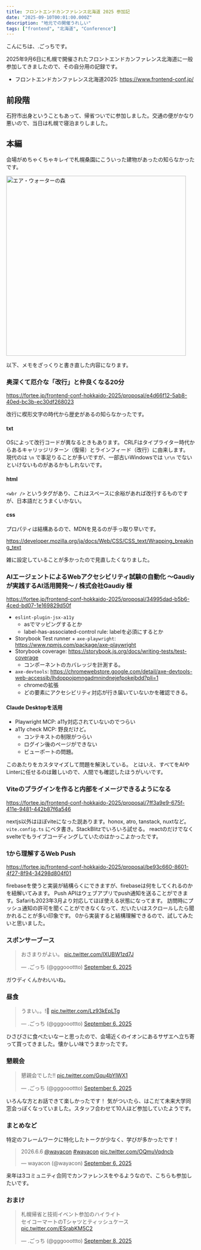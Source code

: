 ```yaml
---
title: フロントエンドカンファレンス北海道 2025 参加記
date: "2025-09-10T00:01:00.000Z"
description: "地元での開催うれしい"
tags: ["frontend", "北海道", "Conference"]
---
```


こんにちは、.ごっちです。

2025年9月6日に札幌で開催されたフロントエンドカンファレンス北海道に一般参加してきましたので、その自分用の記録です。

- フロントエンドカンファレンス北海道2025: https://www.frontend-conf.jp/

## 前段階

石狩市出身ということもあって、帰省ついでに参加しました。交通の便がかなり悪いので、当日は札幌で寝泊まりしました。

## 本編

会場がめちゃくちゃキレイで札幌桑園にこういった建物があったの知らなかったです。

<img width="480" alt="エア・ウォーターの森" src="/assets/images/posts/20250910-frontendo/air-water.jpg">

以下、メモをざっくりと書き直した内容になります。

### 奥深くて厄介な「改行」と仲良くなる20分

https://fortee.jp/frontend-conf-hokkaido-2025/proposal/e4d66f12-5ab8-40ed-bc3b-ec30df268023

改行に楔形文字の時代から歴史があるの知らなかったです。

#### txt

OSによって改行コードが異なるときもあります。
CRLFはタイプライター時代からあるキャリッジリターン（復帰）とラインフィード（改行）に由来します。
現代のは `\n` で事足りることが多いですが、一部古いWindowsでは `\r\n` でないといけないものがあるかもしれないです。

#### html

`<wbr />` というタグがあり、これはスペースに余裕があれば改行するものですが、日本語だとうまくいかない。

#### css

プロパティは結構あるので、MDNを見るのが手っ取り早いです。

https://developer.mozilla.org/ja/docs/Web/CSS/CSS_text/Wrapping_breaking_text

雑に設定していることが多かったので見直したくなりました。

### AIエージェントによるWebアクセシビリティ試験の自動化 〜Gaudiyが実践するAI活用開発〜 / 株式会社Gaudiy 様

https://fortee.jp/frontend-conf-hokkaido-2025/proposal/34995dad-b5b6-4ced-bd07-1e169829d50f

- `eslint-plugin-jsx-a11y`
  - asでマッピングするとか
  - label-has-associated-control rule: labelを必須にするとか
- Storybook Test runner + `axe-playwright`: https://www.npmjs.com/package/axe-playwright
- Storybook coverage: https://storybook.js.org/docs/writing-tests/test-coverage
  - コンポーネントのカバレッジを計測する。
- `axe-devtools`: https://chromewebstore.google.com/detail/axe-devtools-web-accessib/lhdoppojpmngadmnindnejefpokejbdd?pli=1
  - chromeの拡張
  - どの要素にアクセシビリティ対応が行き届いていないかを確認できる。

#### Claude Desktopを活用

- Playwright MCP: a11y対応されていないのでつらい
- a11y check MCP: 野良だけど。
  - コンテキストの制限がつらい
  - ログイン後のページができない
  - ビューポートの問題。

このあたりをカスタマイズして問題を解決している。
とはいえ、すべてをAIやLinterに任せるのは難しいので、人間でも確認したほうがいいです。

### Viteのプラグインを作ると内部をイメージできるようになる

https://fortee.jp/frontend-conf-hokkaido-2025/proposal/7ff3a9e9-675f-411e-9481-442b87f6a546

nextjs以外はほぼviteになった説あります。honox, atro, tanstack, nuxtなど。
`vite.config.ts` にベタ書き。StackBlitzでいろいろ試せる。
reactのだけでなく svelteでもライブコーディングしていたのはかっこよかったです。

### 1から理解するWeb Push

https://fortee.jp/frontend-conf-hokkaido-2025/proposal/be93c660-8601-4f27-8f94-34298d804f01

firebaseを使うと実装が結構らくにできますが、firebaseは何をしてくれるのかを紐解いてみます。
Push APIはウェブアプリでpush通知を送ることができます。Safariも2023年3月より対応してほぼ使える状態になってます。
訪問時にプッシュ通知の許可を聞くことができなくなって、だいたいはスクロールしたら聞かれることが多い印象です。
0から実装すると結構理解できるので、試してみたいと思いました。

### スポンサーブース

<blockquote class="twitter-tweet"><p lang="ja" dir="ltr">おさまりがよい。 <a href="https://t.co/lXUBW1zd7J">pic.twitter.com/lXUBW1zd7J</a></p>&mdash; .ごっち (@gggooottto) <a href="https://twitter.com/gggooottto/status/1964184336447516963?ref_src=twsrc%5Etfw">September 6, 2025</a></blockquote>

ガウディくんかわいいね。

### 昼食

<blockquote class="twitter-tweet"><p lang="ja" dir="ltr">うまい。。!🍙 <a href="https://t.co/Lz93kEpLTg">pic.twitter.com/Lz93kEpLTg</a></p>&mdash; .ごっち (@gggooottto) <a href="https://twitter.com/gggooottto/status/1964176059605438744?ref_src=twsrc%5Etfw">September 6, 2025</a></blockquote>

ひさびさに食べたいなーと思ったので、会場近くのイオンにあるサザエへ立ち寄って買ってきました。懐かしい味でうまかったです。

### 懇親会

<blockquote class="twitter-tweet"><p lang="ja" dir="ltr">懇親会でした!! <a href="https://t.co/Gqu4bYlWX1">pic.twitter.com/Gqu4bYlWX1</a></p>&mdash; .ごっち (@gggooottto) <a href="https://twitter.com/gggooottto/status/1964307171279344115?ref_src=twsrc%5Etfw">September 6, 2025</a></blockquote>

いろんな方とお話できて楽しかったです！
気がついたら、はこだて未来大学同窓会っぽくなっていました。スタッフ合わせて10人ほど参加していたようです。

### まとめなど

特定のフレームワークに特化したトークが少なく、学びが多かったです！

<blockquote class="twitter-tweet"><p lang="und" dir="ltr">2026.6.6 <a href="https://twitter.com/wayacon?ref_src=twsrc%5Etfw">@wayacon</a> <a href="https://twitter.com/hashtag/wayacon?src=hash&amp;ref_src=twsrc%5Etfw">#wayacon</a> <a href="https://t.co/OQmuVqdncb">pic.twitter.com/OQmuVqdncb</a></p>&mdash; wayacon (@wayacon) <a href="https://twitter.com/wayacon/status/1964282534763626802?ref_src=twsrc%5Etfw">September 6, 2025</a></blockquote>

来年は3コミュニティ合同でカンファレンスをやるようなので、こちらも参加したいです。

### おまけ

<blockquote class="twitter-tweet"><p lang="ja" dir="ltr">札幌帰省と技術イベント参加のハイライト<br>セイコーマートのTシャツとティッシュケース <a href="https://t.co/ESrabKM5C2">pic.twitter.com/ESrabKM5C2</a></p>&mdash; .ごっち (@gggooottto) <a href="https://twitter.com/gggooottto/status/1964999027218669839?ref_src=twsrc%5Etfw">September 8, 2025</a></blockquote>
